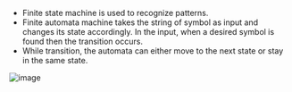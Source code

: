 * Finite state machine is used to recognize patterns.
* Finite automata machine takes the string of symbol as input and changes its state accordingly. In the input, when a desired symbol is found then the transition occurs.
* While transition, the automata can either move to the next state or stay in the same state.

![image](https://user-images.githubusercontent.com/84026974/207692399-f916987e-646f-4cdf-a8d1-d1a2e668d9bd.png)
